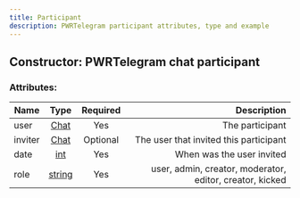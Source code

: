 ```yaml
---
title: Participant
description: PWRTelegram participant attributes, type and example
---
```

## Constructor: PWRTelegram chat participant  



### Attributes:

| Name     |    Type       | Required | Description|
|----------|:-------------:|:--------:|-----------:|
|user|[Chat](Chat.md) | Yes| The participant|
|inviter|[Chat](Chat.md) | Optional|The user that invited this participant|
|date|[int](https://daniil.it/MadelineProto/API_docs/types/int.md) | Yes|When was the user invited|
|role|[string](https://daniil.it/MadelineProto/API_docs/types/int.md) | Yes|user, admin, creator, moderator, editor, creator, kicked|

